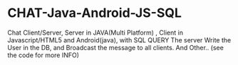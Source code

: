 # CHAT-Java-Android-JS-SQL
Chat Client/Server, Server in JAVA(Multi Platform) , Client in Javascript/HTML5 and Android(java), with SQL QUERY The server Write the User in the DB, and Broadcast the message to all clients. And Other.. (see the code for more INFO)

